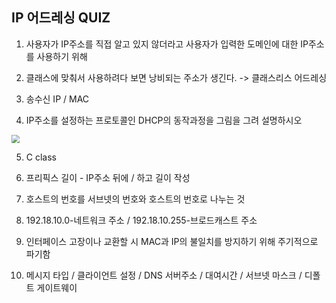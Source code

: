 ## IP 어드레싱 QUIZ

1. 사용자가 IP주소를 직접 알고 있지 않더라고 사용자가 입력한 도메인에 대한 IP주소를 사용하기 위해

2. 클래스에 맞춰서 사용하려다 보면 낭비되는 주소가 생긴다. -> 클래스리스 어드레싱

3. 송수신 IP / MAC

4. IP주소를 설정하는 프로토콜인 DHCP의 동작과정을 그림을 그려 설명하시오

<img src="https://www.netmanias.com/ko/?m=attach&no=1987" style="zoom:80%;" />

5. C class

6. 프리픽스 길이 - IP주소 뒤에 / 하고 길이 작성

7. 호스트의 번호를 서브넷의 번호와 호스트의 번호로 나누는 것

8. 192.18.10.0-네트워크 주소 / 192.18.10.255-브로드캐스트 주소

9. 인터페이스 고장이나 교환할 시 MAC과 IP의 불일치를 방지하기 위해 주기적으로 파기함

10. 메시지 타입 / 클라이언트 설정 / DNS 서버주소 / 대여시간 / 서브넷 마스크 / 디폴트 게이트웨이

